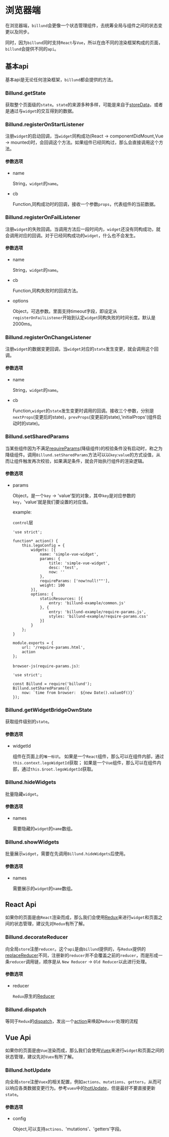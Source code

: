 # 浏览器端

在浏览器端，`billund`会更像一个状态管理组件，去统筹全局与组件之间的状态变更以及同步。

同时，因为`billund`同时支持`React`与`Vue`，所以在由不同的渲染框架构成的页面，`billund`会提供不同的`api`。

## 基本api

基本api是无论任何渲染框架，`billund`都会提供的方法。

### Billund.getState

获取整个页面级的`state`。`state`的来源多种多样，可能是来自于[storeData](/chapter2/page.html)，或者是通过与`widget`的交互得到的数据。

### Billund.registerOnStartListener

注册`widget`的启动回调，当`widget`同构成功(React -> componentDidMount,Vue -> mounted)时，会回调这个方法。如果组件已经同构过，那么会直接调用这个方法。

#### 参数选项

- name

	String，`widget`的`name`。

- cb

	Function,同构成功时的回调，接收一个参数`props`，代表组件的当前数据。

### Billund.registerOnFailListener

注册`widget`的失败回调。当调用方法后一段时间内，`widget`还没有同构成功，就会调用对应的回调。对于已经同构成功的`widget`，什么也不会发生。

#### 参数选项

- name 

	String，`widget`的`name`。

- cb

	Function,同构失败时的回调方法。

- options

	Object，可选参数。里面支持timeout字段，即设定从`registerOnFailListener`开始到认定`widget`同构失败的时间长度。默认是2000ms。

### Billund.registerOnChangeListener

注册`widget`的数据变更回调，当`widget`对应的`state`发生变更，就会调用这个回调。

#### 参数选项

- name 

	String，`widget`的`name`。

- cb

	Function,`widget`的`state`发生变更时调用的回调。接收三个参数，分别是`nextProps`(变更后的state)，`prevProps`(变更前的state),'initialProps'(组件启动时的state)。

### Billund.setSharedParams

当某些组件因为不满足[requireParams](/chapter2/page.html)(降级组件)的校验条件没有启动时，称之为降级组件。调用`Billund.setSharedParams`方法可以以`key`:`value`的方式设值，从而让组件触发再次校验，如果满足条件，就会开始执行组件的渲染逻辑。

#### 参数选项

- params

	Object，是一个`key` -> 'value'型的对象，其中`key`是对应参数的`key`，'value'就是我们要设置的对应值。

	example:

	`control`层

	```
	'use strict';

	function* action() {
    	this.legoConfig = {
        	widgets: [{
            	name: 'simple-vue-widget',
            	params: {
                	title: 'simple-vue-widget',
                	desc: 'test',
                	now: ''
            	},
            	requireParams: ['now!null!""'],
            	weight: 100
        	}],
        	options: {
            	staticResources: [{
                	entry: 'billund-example/common.js'
            	}, {
                	entry: 'billund-example/require-params.js',
                	styles: 'billund-example/require-params.css'
            	}]
        	}
    	};
	}

	module.exports = {
    	url: '/require-params.html',
    	action
	};
	```

	`browser-js(require-params.js)`:

	```
	'use strict';

	const Billund = require('billund');
	Billund.setSharedParams({
    	now: `time from browser:  ${new Date().valueOf()}`
	});
	```

### Billund.getWidgetBridgeOwnState

获取组件级别的`state`。

#### 参数选项

- widgetId

	组件在页面上的`唯一标识`。
	如果是一个`React`组件，那么可以在组件内部，通过`this.context.legoWidgetId`获取；
	如果是一个`Vue`组件，那么可以在组件内部，通过`this.$root.legoWidgetId`获取。

### Billund.hideWidgets

批量隐藏`widget`。

#### 参数选项

- names

	需要隐藏的`widget`的`name`数组。

### Billund.showWidgets

批量展示`widget`，需要在先调用`Billund.hideWidgets`后使用。

#### 参数选项

- names

	需要展示的`widget`的`name`数组。

## React Api

如果你的页面是由`React`渲染而成，那么我们会使用[Redux](https://github.com/reactjs/redux)来进行`widget`和页面之间的状态管理，建议先对`Redux`有所了解。

### Billund.decorateReducer

向全局`store`注册`reducer`。这个`api`是由`billund`提供的，与`Redux`提供的[replaceReducer](https://github.com/reactjs/redux/blob/master/docs/api/Store.md#replaceReducer)不同，注册新的`reducer`并不会覆盖之前的`reducer`，而是形成一条`reducer`调用链，顺序是从 `New Reducer` -> `Old Reducer`以此进行处理。

#### 参数选项

- reducer

	`Redux`原生的[Reducer](https://github.com/reactjs/redux/blob/master/docs/basics/Reducers.md)

### Billund.dispatch

等同于`Redux`的[dispatch](https://github.com/reactjs/redux/blob/master/docs/api/Store.md#dispatch)，发出一个[action](https://github.com/reactjs/redux/blob/master/docs/basics/Actions.md)来唤起`Reducer`处理的流程

## Vue Api

如果你的页面是由`Vue`渲染而成，那么我们会使用[Vuex](https://vuex.vuejs.org/zh-cn/)来进行`widget`和页面之间的状态管理，建议先对`Vuex`有所了解。

### Billund.hotUpdate

向全局`store`注册`Vuex`的相关配置，例如`actions`、`mutations`、`getters`，从而可以响应各类数据变更行为。参考`vuex`中的[hotUpdate](https://vuex.vuejs.org/zh-cn/api.html)，但是最好不要直接更新`state`。

#### 参数选项

- config

	Object,可以支持`actinos`、'mutations'、'getters'字段。